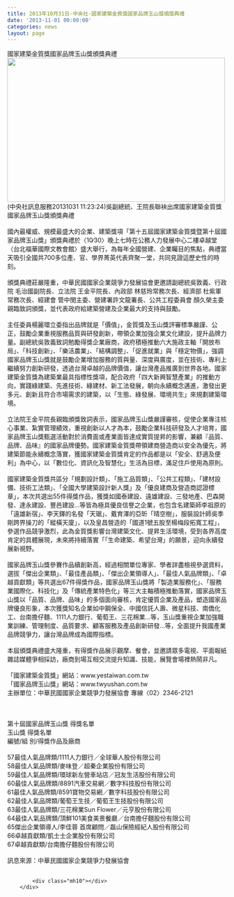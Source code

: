 ```yaml
---
title: 2013年10月31日-中央社-國家建築金質獎國家品牌玉山獎頒獎典禮
date: '2013-11-01 00:00:00'
categories: news
layout: page
---
```


<div class="text">
			<div>
	<div>
		國家建築金質獎國家品牌玉山獎頒獎典禮</div>
	<div>
		<img alt="" src="http://www.leishan.com.tw/UserFiles/images/%E6%9C%80%E6%96%B0%E6%B6%88%E6%81%AF/1382176_581934008532948_230507872_n.jpg" style="width: 500px; height: 331px;"></div>
	<div>
		(中央社訊息服務20131031 11:23:24)吳副總統、王院長聯袂出席國家建築金質獎國家品牌玉山獎頒獎典禮</div>
	<div>
		&nbsp;</div>
	<div>
		國內最權威、規模最盛大的企業、建築獎項「第十五屆國家建築金質獎暨第十屆國家品牌玉山獎」頒獎典禮於〈10∕30〉晚上七時在公務人力發展中心二樓卓越堂〈台北福華國際文教會館〉盛大舉行，為每年全國營建、企業矚目的焦點，典禮當天吸引全國共700多位產、官、學界菁英代表齊聚一堂，共同見證這歷史性的時刻。</div>
	<div>
		&nbsp;</div>
	<div>
		頒獎典禮莊嚴隆重，中華民國國家企業競爭力發展協會更邀請副總統吳敦義、行政院 毛治國副院長、立法院 王金平院長、內政部 林慈玲常務次長、經濟部 杜紫軍常務次長、經建會 管中閔主委、營建署許文龍署長、公共工程委員會 顏久榮主委親臨致詞頒獎，並代表政府給建築營建及企業最大的支持與鼓勵。</div>
	<div>
		&nbsp;</div>
	<div>
		主任委員楊麗環立委指出品牌就是「價值」，金質獎及玉山獎評審標準嚴謹、公正，鼓勵企業重視服務品質與研發創新，帶領企業加強企業文化建設，提升品牌力量。副總統吳敦義致詞勉勵得獎企業廠商，政府積極推動六大施政主軸「開放布局」、「科技創新」、「樂活農業」、「結構調整」、「促進就業」與「穩定物價」，強調國家品牌玉山獎就是鼓勵企業增加服務的質與量、深度與廣度，並在技術、專利上繼續努力創新研發，透過台灣卓越的品牌價值，讓台灣產品推廣到世界各地。國家建築金質獎為建築業最具指標性獎項，配合政府「四大新興智慧產業」的推動方向，實踐綠建築、先進技術、綠建材、新工法發展，朝向永續概念邁進，激發出更多元、創新且符合市場需求的建築，以「生態、綠發展、環境共生」來規劃建築環境。</div>
	<div>
		&nbsp;</div>
	<div>
		立法院王金平院長親臨頒獎致詞表示，國家品牌玉山獎嚴謹審核，促使企業專注核心事業、紮實管理績效，重視創新以人才為本，鼓勵企業科技研發及人才培育，國家品牌玉山獎甄選活動對於消費面或產業面皆達成實質提昇的影響，兼顧『品質、品牌、品味』的國家品牌優勢。國家建築金質獎帶領建商營造商以安全為優先，將建築節能永續概念落實，獲國家建築金質獎肯定的作品都是以「安全、舒適及便利」為中心，以「數位化、資訊化及智慧化」生活為目標，滿足住戶使用為原則。</div>
	<div>
		&nbsp;</div>
	<div>
		國家建築金質獎共區分「規劃設計類」、「施工品質類」、「公共工程類」、「建材設備、技術工法類」、「全國大學建築設計新人獎」及「優良建商及營造商認證標章」，本次共選出55件得獎作品，獲獎如國泰建設、遠雄建設、三發地產、巴森開發、達永建設、豐邑建設…等皆為極具優良信譽之企業，也包含名建築師李祖原的「遠雄新宿」、李天鐸的名發「天琚」、戴育澤的亞昕「晴空樹」，服裝設計師吳季剛跨界操刀的「縱橫天廈」，以及皇昌營造的「國道1號五股至楊梅段拓寬工程」，參選作品競爭激烈，此為金質獎影響台灣建築文化、提昇生活環境，受到各界高度肯定的具體展現，未來將持續落實「「生命建築、希望台灣」的願景，迎向永續發展新視野。</div>
	<div>
		&nbsp;</div>
	<div>
		國家品牌玉山獎參賽作品續創新高，經過相關單位專家、學者詳盡檢視參選資料，選拔「傑出企業類」、「最佳產品類」、「傑出企業領導人」、「最佳人氣品牌類」、「卓越貢獻類」等共選出67件得獎作品，國家品牌玉山獎將「製造業服務化」、「服務業國際化、科技化」及「傳統產業特色化」等三大主軸積極推動落實，國家品牌玉山獎以「品質、品牌、品味」的多個面向審核，肯定優質企業及產品，塑造國家品牌優良形象，本次獲獎知名企業如中鋼保全、中國信託人壽、微星科技、南僑化工、台南擔仔麵、1111人力銀行、葡萄王、三花棉業…等，玉山獎重視企業加強職業訓練、管理制度、品質要求、顧客服務及產品創新研發…等，全面提升我國產業品牌競爭力，讓台灣品牌成為國際指標。</div>
	<div>
		&nbsp;</div>
	<div>
		本屆頒獎典禮盛大隆重，有得獎作品展示觀摩、餐會，並邀請眾多電視、平面報紙雜誌媒體爭相採訪，廠商到場互相交流提升知識、技能，展覽會場裡熱鬧非凡。</div>
	<div>
		&nbsp;</div>
	<div>
		「國家建築金質獎」網站：www.yestaiwan.com.tw</div>
	<div>
		「國家品牌玉山獎」網站：www.twyushan.com.tw</div>
	<div>
		主辦單位：中華民國國家企業競爭力發展協會 專線〈02〉2346-2121</div>
	<div>
		&nbsp;</div>
	<div>
		&nbsp;</div>
	<div>
		&nbsp;</div>
	<div>
		第十屆國家品牌玉山獎 得獎名單</div>
	<div>
		玉山獎 得獎名單</div>
	<div>
		編號/組 別/得獎作品及廠商</div>
	<div>
		&nbsp;</div>
	<div>
		57最佳人氣品牌類/1111人力銀行／全球華人股份有限公司</div>
	<div>
		58最佳人氣品牌類/麥味登／超秦企業股份有限公司</div>
	<div>
		59最佳人氣品牌類/環球新左營車站店／冠友生活股份有限公司</div>
	<div>
		60最佳人氣品牌類/8891汽車交易網／數字科技股份有限公司</div>
	<div>
		61最佳人氣品牌類/8591寶物交易網／數字科技股份有限公司</div>
	<div>
		62最佳人氣品牌類/葡萄王生技／葡萄王生技股份有限公司</div>
	<div>
		63最佳人氣品牌類/三花棉業Sun Flower／元亨股份有限公司</div>
	<div>
		64最佳人氣品牌類/頂鮮101美食美景餐廳／台南擔仔麵股份有限公司</div>
	<div>
		65傑出企業領導人/李佳蓉 首席顧問／磊山保險經紀人股份有限公司</div>
	<div>
		66卓越貢獻類/凱士士企業股份有限公司</div>
	<div>
		67卓越貢獻類/台南擔仔麵股份有限公司</div>
	<div>
		&nbsp;</div>
	<div>
		訊息來源：中華民國國家企業競爭力發展協會</div>
</div>
<div>
	&nbsp;</div>

			<div class="mh10"></div>
		</div>